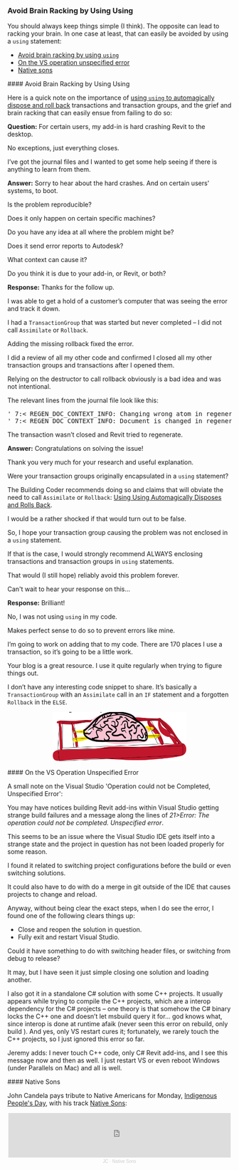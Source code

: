 <head>
<meta http-equiv="Content-Type" content="text/html; charset=utf-8">
<link rel="stylesheet" type="text/css" href="bc.css">
<script src="https://cdn.rawgit.com/google/code-prettify/master/loader/run_prettify.js" type="text/javascript"></script>
</head>

<!---

- 17047221 [ADN Support]

- VS operation could not be Completed, Unspecified Error
  https://autodesk.slack.com/archives/C0SJ4U3PE/p1602528759049500
  Andrew Bushnell 
  A little PSA for revit developers.   I have noticed for a little bit now (and have gotten questions from others) that when building Revit or RevitAdditions within Visual Studio you get strange build failures and the message is along the lines of:
  21>Error: The operation could not be completed. Unspecified error
  Based on my investigations, this is an issue where the Visual Studio IDE gets itself into a strange state and the project in question has not been loaded properly for some reason.. I have not really traced down the steps that tend to cause, this.. For me I have found it related to switching project configurations before the build or even switching solutions from say revit to revitadditions.  It could also have to do with do a merge in git outside of the IDE that causes projects to change and reload.. Anyway, as I noted, I am not clear the exact steps, but when I do see the error, I found one of the following clears things up:
  - Close and reopen the solution in question.
  - Fully exit and restart Visual Studio.
  Anyway, FYI... (edited) 
  Jaap van der Weide  11 hours ago
  Could it have something to do with switching 3rd party header links when switching from debug to release?
  Andrew Bushnell  11 hours ago
  it may, but I have seen it just simple closing revit.sln and loading revitadditions, upon building tje newly loaded RevitAdditions.sln I would get the error..
  Dragos Turmac  2 hours ago
  Ah. That. Actually, I also got it in Precast,  which is a standalone C# solution with some C++ projects. It usually appears while trying to compile the C++ projects, which are a interop dependency for the C# projects - my theory is that somehow the C# binary locks the C++ one and doesn’t let msbuild query it for… god knows what, since interop is done at runtime afaik ( never seen this error on rebuild, only build ). And yes, only VS restart cures it; fortunately we rarely touch the C++ projects so I just ignored this error so far. Maybe we should look into it more and fill a MS bug if it’s so widespread? (edited) 
  Jeremy Tammik  < 1 minute ago
  I never touch C++ code, only C# Revit add-ins, and I see this message now and then as well. I just restart VS or even reboot Windows (under Parallels on Mac) and all is well.


twitter:

You should always keep things simple (I think).
The opposite can lead to racking your brain.
In one case at least, that can easily be avoided by using a <code>using</code> statement
&ndash; Avoid brain racking by using <code>using</code>
&ndash; On the VS operation unspecified error
&ndash; Native sons...

linkedin:

#bim #DynamoBim #ForgeDevCon #Revit #API #IFC #SDK #AI #VisualStudio #Autodesk #AEC #adsk

the [Revit API discussion forum](http://forums.autodesk.com/t5/revit-api-forum/bd-p/160) thread

<center>
<img src="img/" alt="" title="" width="600"/>
<p style="font-size: 80%; font-style:italic"></p>
</center>

-->


### Avoid Brain Racking by Using Using

You should always keep things simple (I think).
The opposite can lead to racking your brain.
In one case at least, that can easily be avoided by using a `using` statement:

- [Avoid brain racking by using `using`](#2)
- [On the VS operation unspecified error](#3)
- [Native sons](#4)

####<a name="2"></a> Avoid Brain Racking by Using Using

Here is a quick note on the importance
of [using `using` to automagically dispose and roll back](http://thebuildingcoder.typepad.com/blog/2012/04/using-using-automagically-disposes-and-rolls-back.html) transactions
and transaction groups, and the grief and brain racking that can easily ensue from failing to do so:

**Question:** For certain users, my add-in is hard crashing Revit to the desktop.

No exceptions, just everything closes.

I’ve got the journal files and I wanted to get some help seeing if there is anything to learn from them.

**Answer:** Sorry to hear about the hard crashes. And on certain users' systems, to boot.

Is the problem reproducible?

Does it only happen on certain specific machines?

Do you have any idea at all where the problem might be?

Does it send error reports to Autodesk?

What context can cause it?

Do you think it is due to your add-in, or Revit, or both?

**Response:** Thanks for the follow up.

I was able to get a hold of a customer’s computer that was seeing the error and track it down.

I had a `TransactionGroup` that was started but never completed &ndash; I did not call `Assimilate` or `Rollback`.

Adding the missing rollback fixed the error.

I did a review of all my other code and confirmed I closed all my other transaction groups and transactions after I opened them.

Relying on the destructor to call rollback obviously is a bad idea and was not intentional.

The relevant lines from the journal file look like this:

<pre>
' 7:< REGEN_DOC_CONTEXT_INFO: Changing wrong atom in regeneration
' 7:< REGEN_DOC_CONTEXT_INFO: Document is changed in regeneration while it is not supposed to
</pre>

The transaction wasn’t closed and Revit tried to regenerate.

**Answer:** Congratulations on solving the issue!

Thank you very much for your research and useful explanation.  

Were your transaction groups originally encapsulated in a `using` statement?

The Building Coder recommends doing so and claims that will obviate the need to call `Assimilate` or `Rollback`:
[Using Using Automagically Disposes and Rolls Back](http://thebuildingcoder.typepad.com/blog/2012/04/using-using-automagically-disposes-and-rolls-back.html).

I would be a rather shocked if that would turn out to be false.

So, I hope your transaction group causing the problem was not enclosed in a `using` statement.

If that is the case, I would strongly recommend ALWAYS enclosing transactions and transaction groups in `using` statements.

That would (I still hope) reliably avoid this problem forever.

Can't wait to hear your response on this...

**Response:** Brilliant!

No, I was not using `using` in my code.

Makes perfect sense to do so to prevent errors like mine.

I’m going to work on adding that to my code. There are 170 places I use a transaction, so it’s going to be a little work.

Your blog is a great resource. I use it quite regularly when trying to figure things out.

I don’t have any interesting code snippet to share.
It’s basically a `TransactionGroup` with an `Assimilate` call in an `IF` statement and a forgotten `Rollback` in the `ELSE`.

<center>
<img src="img/brain-rack.png" alt="Brain rack" title="Brain rack" width="300"/> <!-- 519 -->
</center>

####<a name="3"></a> On the VS Operation Unspecified Error 

A small note on the Visual Studio 'Operation could not be Completed, Unspecified Error':

You may have notices building Revit add-ins within Visual Studio getting strange build failures and a message along the lines of *21>Error: The operation could not be completed. Unspecified error*.

This seems to be an issue where the Visual Studio IDE gets itself into a strange state and the project in question has not been loaded properly for some reason.

I found it related to switching project configurations before the build or even switching solutions.

It could also have to do with do a merge in git outside of the IDE that causes projects to change and reload.

Anyway, without being clear the exact steps, when I do see the error, I found one of the following clears things up:

- Close and reopen the solution in question.
- Fully exit and restart Visual Studio.

Could it have something to do with switching header files, or switching from debug to release?

It may, but I have seen it just simple closing one solution and loading another.

I also got it in a standalone C# solution with some C++ projects.
It usually appears while trying to compile the C++ projects, which are a interop dependency for the C# projects &ndash; one theory is that somehow the C# binary locks the C++ one and doesn’t let msbuild query it for… god knows what, since interop is done at runtime afaik (never seen this error on rebuild, only build ).
And yes, only VS restart cures it; fortunately, we rarely touch the C++ projects, so I just ignored this error so far. 

Jeremy adds: I never touch C++ code, only C# Revit add-ins, and I see this message now and then as well.
I just restart VS or even reboot Windows (under Parallels on Mac) and all is well.


####<a name="4"></a> Native Sons

John Candela pays tribute to Native Americans for Monday,
[Indigenous People's Day](https://en.wikipedia.org/wiki/Indigenous_Peoples%27_Day), with
his track [Native Sons](https://soundcloud.com/jdcandela/native-sons):

<center>
<iframe width="500" height="100" scrolling="no" frameborder="no" allow="autoplay" src="https://w.soundcloud.com/player/?url=https%3A//api.soundcloud.com/tracks/908029177&color=%23ff5500&auto_play=false&hide_related=false&show_comments=true&show_user=true&show_reposts=false&show_teaser=true"></iframe><div style="font-size: 10px; color: #cccccc;line-break: anywhere;word-break: normal;overflow: hidden;white-space: nowrap;text-overflow: ellipsis; font-family: Interstate,Lucida Grande,Lucida Sans Unicode,Lucida Sans,Garuda,Verdana,Tahoma,sans-serif;font-weight: 100;"><a href="https://soundcloud.com/jdcandela" title="JC" target="_blank" style="color: #cccccc; text-decoration: none;">JC</a> · <a href="https://soundcloud.com/jdcandela/native-sons" title="Native Sons" target="_blank" style="color: #cccccc; text-decoration: none;">Native Sons</a></div>
</center>

